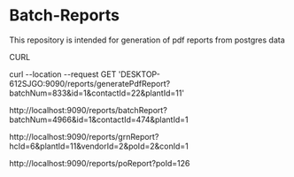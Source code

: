 # Batch-Reports
This repository is intended for generation of pdf reports from postgres data


CURL

curl --location --request GET 'DESKTOP-612SJGO:9090/reports/generatePdfReport?batchNum=833&id=1&contactId=22&plantId=11'

http://localhost:9090/reports/batchReport?batchNum=4966&id=1&contactId=474&plantId=1

http://localhost:9090/reports/grnReport?hcId=6&plantId=11&vendorId=2&poId=2&conId=1

http://localhost:9090/reports/poReport?poId=126
